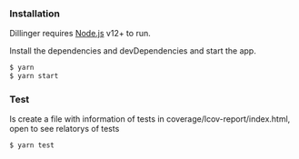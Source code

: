 
### Installation

Dillinger requires [Node.js](https://nodejs.org/) v12+ to run.

Install the dependencies and devDependencies and start the app.

```sh
$ yarn
$ yarn start
```

### Test
Is create a file with information of tests in coverage/lcov-report/index.html, open to see relatorys of tests
```sh
$ yarn test
```